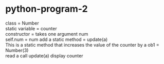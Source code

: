 # python-program-2
class   = Number       
static variable = counter       
constructor  =     takes one argument num           
self.num = num  add a static method = update(a)           
This is a static method that increases the value of the counter by a  ob1 = Number(3)  
read a  call update(a)
display counter
